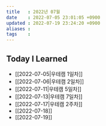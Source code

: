 ```yaml
---
title   : 2022년 07월 
date    : 2022-07-05 23:01:05 +0900
updated : 2022-07-19 23:24:20 +0900
aliases : 
tags    : 
---
```

## Today I Learned
- [[2022-07-05|우테캠 1일차]]
- [[2022-07-06|우테캠 2일차]]
- [[2022-07-11|우테캠 5일차]]
- [[2022-07-13|우테캠 7일차]]
- [[2022-07-17|우테캠 2주차]]
- [[2022-07-18]]
- [[2022-07-19]]
